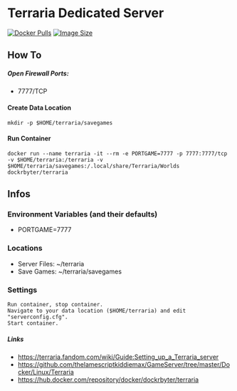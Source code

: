 # Terraria Dedicated Server
[![Docker Pulls](https://img.shields.io/docker/pulls/dockrbyter/terraria.svg)](https://hub.docker.com/r/dockrbyter/terraria)
[![Image Size](https://img.shields.io/docker/image-size/dockrbyter/terraria.svg)](https://hub.docker.com/r/dockrbyter/terraria)
## How To

##### Open Firewall Ports:
 - 7777/TCP

#### Create Data Location
```
mkdir -p $HOME/terraria/savegames
 ```

#### Run Container
```
docker run --name terraria -it --rm -e PORTGAME=7777 -p 7777:7777/tcp -v $HOME/terraria:/terraria -v $HOME/terraria/savegames:/.local/share/Terraria/Worlds dockrbyter/terraria
 ```

## Infos

### Environment Variables (and their defaults)
 - PORTGAME=7777

### Locations
 - Server Files: ~/terraria
 - Save Games: ~/terraria/savegames

### Settings
```
Run container, stop container.
Navigate to your data location ($HOME/terraria) and edit "serverconfig.cfg".
Start container.
 ```

##### Links
 - https://terraria.fandom.com/wiki/Guide:Setting_up_a_Terraria_server
 - https://github.com/thelamescriptkiddiemax/GameServer/tree/master/Docker/Linux/Terraria
 - https://hub.docker.com/repository/docker/dockrbyter/terraria
